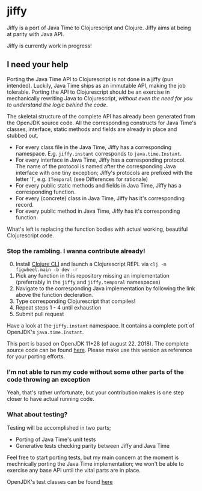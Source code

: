 # jiffy

Jiffy is a port of Java Time to Clojurescript and Clojure. Jiffy aims at being at parity with Java API.

Jiffy is currently work in progress!

## I need your help

Porting the Java Time API to Clojurescript is not done in a jiffy (pun intended). Luckily, Java Time ships as an
immutable API, making the job tolerable. Porting the API to Clojurescript should be an exercise in mechanically
rewriting Java to Clojurescript, _without even the need for you to understand the logic behind the code_.

The skeletal structure of the complete API has already been generated from the OpenJDK source code. All the corresponding
constructs for Java Time's classes, interface, static methods and fields are already in place and stubbed out.

* For every class file in the Java Time, Jiffy has a corresponding namespace. E.g. `jiffy.instant` corresponds to `java.time.Instant`.
* For every interface in Java Time, Jiffy has a corresponding protocol. The name of the protocol is named after the corresponding
Java interface with one tiny exception; Jiffy's protocols are prefixed with the letter 'I', e.g. `ITemporal` (see Differences for rationale)
* For every public static methods and fields in Java Time, Jiffy has a corresponding function.
* For every (concrete) class in Java Time, Jiffy has it's corresponding record.
* For every public method in Java Time, Jiffy has it's corresponding function.

What's left is replacing the function bodies with actual working, beautiful Clojurescript code.

### Stop the rambling. I wanna contribute already!

0. Install [Clojure CLI](https://clojure.org/guides/getting_started) and launch a Clojurescript REPL via `clj -m figwheel.main -b dev -r`
1. Pick any function in this repository missing an implementation (preferrably in the `jiffy` and `jiffy.temporal` namespaces)
2. Navigate to the corresponding Java implementation by following the link above the function decleration.
3. Type corresponding Clojurescript that compiles!
4. Repeat steps 1 - 4 until exhaustion
5. Submit pull request

Have a look at the `jiffy.instant` namespace. It contains a complete port of OpenJDK's `java.time.Instant`.

This port is based on OpenJDK 11+28 (of august 22. 2018). The complete source code can be found [here](https://github.com/unofficial-openjdk/openjdk/tree/cec6bec2602578530214b2ce2845a863da563c3d/src/java.base/share/classes/java/time).
Please make use this version as reference for your porting efforts.

### I'm not able to run my code without some other parts of the code throwing an exception

Yeah, that's rather unfortunate, but your contribution makes is one step closer to have actual running code.

### What about testing?

Testing will be accomplished in two parts;

* Porting of Java Time's unit tests
* Generative tests checking parity between Jiffy and Java Time

Feel free to start porting tests, but my main concern at the moment is mechnically porting the Java Time implementation; we won't
be able to exercise any base API until the vital parts are in place.

OpenJDK's test classes can be found [here](https://github.com/unofficial-openjdk/openjdk/tree/cec6bec2602578530214b2ce2845a863da563c3d/test/jdk/java/time)
